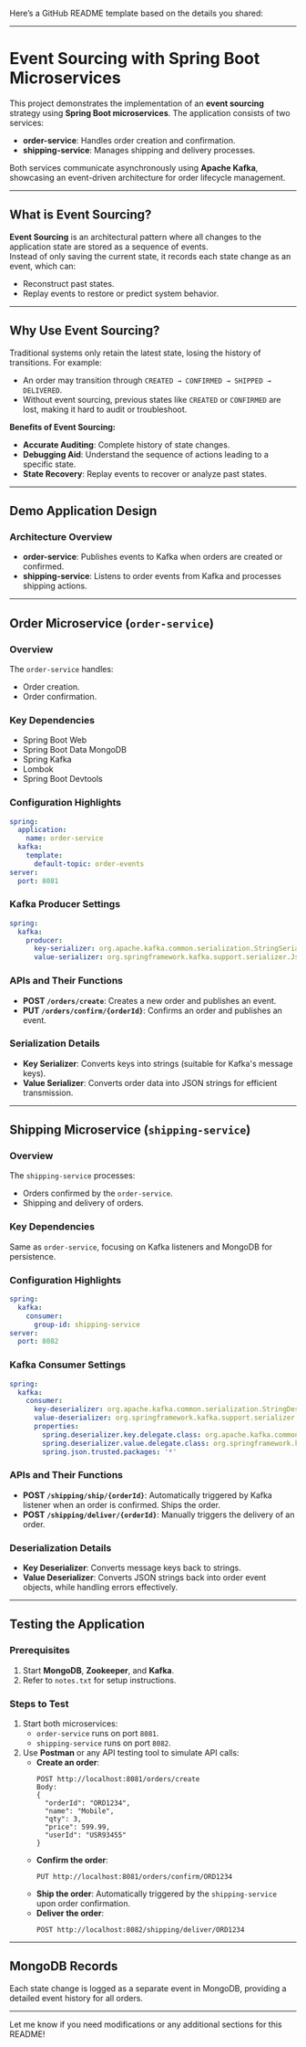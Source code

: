 Here’s a GitHub README template based on the details you shared:

---

# Event Sourcing with Spring Boot Microservices

This project demonstrates the implementation of an **event sourcing** strategy using **Spring Boot microservices**. The application consists of two services:
- **order-service**: Handles order creation and confirmation.
- **shipping-service**: Manages shipping and delivery processes.

Both services communicate asynchronously using **Apache Kafka**, showcasing an event-driven architecture for order lifecycle management.

---

## What is Event Sourcing?

**Event Sourcing** is an architectural pattern where all changes to the application state are stored as a sequence of events.  
Instead of only saving the current state, it records each state change as an event, which can:
- Reconstruct past states.
- Replay events to restore or predict system behavior.

---

## Why Use Event Sourcing?

Traditional systems only retain the latest state, losing the history of transitions. For example:
- An order may transition through `CREATED → CONFIRMED → SHIPPED → DELIVERED`.
- Without event sourcing, previous states like `CREATED` or `CONFIRMED` are lost, making it hard to audit or troubleshoot.

**Benefits of Event Sourcing:**
- **Accurate Auditing**: Complete history of state changes.
- **Debugging Aid**: Understand the sequence of actions leading to a specific state.
- **State Recovery**: Replay events to recover or analyze past states.

---

## Demo Application Design

### Architecture Overview

- **order-service**: Publishes events to Kafka when orders are created or confirmed.
- **shipping-service**: Listens to order events from Kafka and processes shipping actions.

---

## Order Microservice (`order-service`)

### Overview
The `order-service` handles:
- Order creation.
- Order confirmation.

### Key Dependencies
- Spring Boot Web
- Spring Boot Data MongoDB
- Spring Kafka
- Lombok
- Spring Boot Devtools

### Configuration Highlights
```yaml
spring:
  application:
    name: order-service
  kafka:
    template:
      default-topic: order-events
server:
  port: 8081
```

### Kafka Producer Settings
```yaml
spring:
  kafka:
    producer:
      key-serializer: org.apache.kafka.common.serialization.StringSerializer
      value-serializer: org.springframework.kafka.support.serializer.JsonSerializer
```

### APIs and Their Functions
- **POST `/orders/create`**: Creates a new order and publishes an event.
- **PUT `/orders/confirm/{orderId}`**: Confirms an order and publishes an event.

### Serialization Details
- **Key Serializer**: Converts keys into strings (suitable for Kafka's message keys).  
- **Value Serializer**: Converts order data into JSON strings for efficient transmission.

---

## Shipping Microservice (`shipping-service`)

### Overview
The `shipping-service` processes:
- Orders confirmed by the `order-service`.
- Shipping and delivery of orders.

### Key Dependencies
Same as `order-service`, focusing on Kafka listeners and MongoDB for persistence.

### Configuration Highlights
```yaml
spring:
  kafka:
    consumer:
      group-id: shipping-service
server:
  port: 8082
```

### Kafka Consumer Settings
```yaml
spring:
  kafka:
    consumer:
      key-deserializer: org.apache.kafka.common.serialization.StringDeserializer
      value-deserializer: org.springframework.kafka.support.serializer.ErrorHandlingDeserializer
      properties:
        spring.deserializer.key.delegate.class: org.apache.kafka.common.serialization.StringDeserializer
        spring.deserializer.value.delegate.class: org.springframework.kafka.support.serializer.JsonDeserializer
        spring.json.trusted.packages: '*'
```

### APIs and Their Functions
- **POST `/shipping/ship/{orderId}`**: Automatically triggered by Kafka listener when an order is confirmed. Ships the order.
- **POST `/shipping/deliver/{orderId}`**: Manually triggers the delivery of an order.

### Deserialization Details
- **Key Deserializer**: Converts message keys back to strings.  
- **Value Deserializer**: Converts JSON strings back into order event objects, while handling errors effectively.

---

## Testing the Application

### Prerequisites
1. Start **MongoDB**, **Zookeeper**, and **Kafka**.
2. Refer to `notes.txt` for setup instructions.

### Steps to Test
1. Start both microservices:
   - `order-service` runs on port `8081`.
   - `shipping-service` runs on port `8082`.
2. Use **Postman** or any API testing tool to simulate API calls:
   - **Create an order**:
     ```http
     POST http://localhost:8081/orders/create
     Body:
     {
       "orderId": "ORD1234",
       "name": "Mobile",
       "qty": 3,
       "price": 599.99,
       "userId": "USR93455"
     }
     ```
   - **Confirm the order**:
     ```http
     PUT http://localhost:8081/orders/confirm/ORD1234
     ```
   - **Ship the order**: Automatically triggered by the `shipping-service` upon order confirmation.
   - **Deliver the order**:
     ```http
     POST http://localhost:8082/shipping/deliver/ORD1234
     ```

---

## MongoDB Records

Each state change is logged as a separate event in MongoDB, providing a detailed event history for all orders.

---

Let me know if you need modifications or any additional sections for this README!
